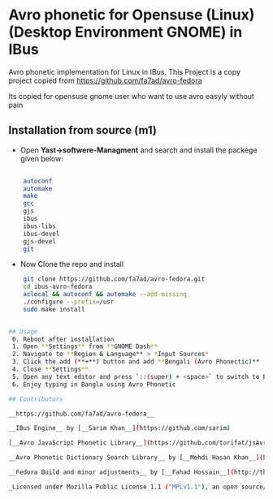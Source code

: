 # Avro phonetic for Opensuse (Linux) (Desktop Environment GNOME) in IBus
Avro phonetic implementation for Linux in IBus.
This Project is a copy project copied from
https://github.com/fa7ad/avro-fedora

Its copied for opensuse gnome user who want to use avro easyly without pain 

## Installation from source (m1)

* Open **Yast->softwere-Managment** and search and install the packege given below:
```bash
  
	autoconf 
	automake 
	make 
	gcc 
	gjs 
	ibus 
	ibus-libs 
	ibus-devel 
	gjs-devel 
	git
```
* Now Clone the repo and install
```bash
	git clone https://github.com/fa7ad/avro-fedora.git
	cd ibus-avro-fedora
	aclocal && autoconf && automake --add-missing
	./configure --prefix=/usr
	sudo make install

 
## Usage
 0. Reboot after installation
 1. Open **Settings** from **GNOME Dash**
 2. Navigate to **Region & Language** > *Input Sources*
 3. Click the add (**+**) button and add **Bengali (Avro Phonectic)**
 4. Close **Settings**
 5. Open any text editor and press `::(super) + <space>` to switch to Bengali
 6. Enjoy typing in Bangla using Avro Phonetic

## Contributors

__https://github.com/fa7ad/avro-fedora__

__IBus Engine__ by [__Sarim Khan__](https://github.com/sarim)

[__Avro JavaScript Phonetic Library__](https://github.com/torifat/jsAvroPhonetic) by [__Rifat Nabi__](https://github.com/torifat)

__Avro Phonetic Dictionary Search Library__ by [__Mehdi Hasan Khan__](https://github.com/omicronlab)

__Fedora Build and minor adjustments__ by [__Fahad Hossain__](http://thewebaholic.ml)

_Licensed under Mozilla Public License 1.1 ("MPLv1.1"), an open source/free software license._
